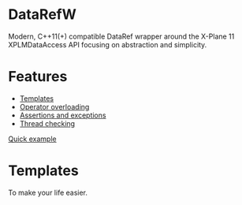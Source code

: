 # DataRefW
Modern, C++11(+) compatible DataRef wrapper around the X-Plane 11 XPLMDataAccess API focusing on abstraction and simplicity.

# Features
  - [Templates](#templates)
  - [Operator overloading](#operator-overloading)
  - [Assertions and exceptions](#assertions-and-exceptions)
  - [Thread checking](#thread-checking)
  
[Quick example](#example)
  
# Templates
To make your life easier.
```c++

```